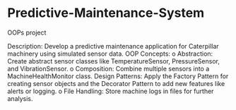 # Predictive-Maintenance-System
OOPs project

Description: Develop a predictive maintenance application for Caterpillar machinery using simulated sensor data.
OOP Concepts:
o Abstraction: Create abstract sensor classes like TemperatureSensor, PressureSensor, and VibrationSensor.
o Composition: Combine multiple sensors into a MachineHealthMonitor class.
Design Patterns: Apply the Factory Pattern for creating sensor objects and the Decorator Pattern to add new features like alerts or logging.
o File Handling: Store machine logs in files for further analysis.
